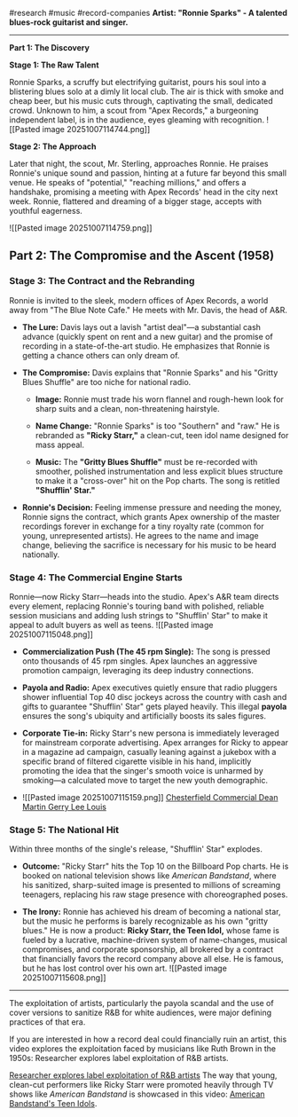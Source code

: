 #research #music #record-companies 
**Artist: "Ronnie Sparks" - A talented blues-rock guitarist and singer.**

---

**Part 1: The Discovery**

**Stage 1: The Raw Talent**

Ronnie Sparks, a scruffy but electrifying guitarist, pours his soul into a blistering blues solo at a dimly lit local club. The air is thick with smoke and cheap beer, but his music cuts through, captivating the small, dedicated crowd. Unknown to him, a scout from "Apex Records," a burgeoning independent label, is in the audience, eyes gleaming with recognition.
![[Pasted image 20251007114744.png]]


**Stage 2: The Approach**

Later that night, the scout, Mr. Sterling, approaches Ronnie. He praises Ronnie's unique sound and passion, hinting at a future far beyond this small venue. He speaks of "potential," "reaching millions," and offers a handshake, promising a meeting with Apex Records' head in the city next week. Ronnie, flattered and dreaming of a bigger stage, accepts with youthful eagerness.

![[Pasted image 20251007114759.png]]



## Part 2: The Compromise and the Ascent (1958)

### **Stage 3: The Contract and the Rebranding**

Ronnie is invited to the sleek, modern offices of Apex Records, a world away from "The Blue Note Cafe." He meets with Mr. Davis, the head of A&R.

- **The Lure:** Davis lays out a lavish "artist deal"—a substantial cash advance (quickly spent on rent and a new guitar) and the promise of recording in a state-of-the-art studio. He emphasizes that Ronnie is getting a chance others can only dream of.
    
- **The Compromise:** Davis explains that "Ronnie Sparks" and his "Gritty Blues Shuffle" are too niche for national radio.
    
    - **Image:** Ronnie must trade his worn flannel and rough-hewn look for sharp suits and a clean, non-threatening hairstyle.
        
    - **Name Change:** "Ronnie Sparks" is too "Southern" and "raw." He is rebranded as **"Ricky Starr,"** a clean-cut, teen idol name designed for mass appeal.
        
    - **Music:** The **"Gritty Blues Shuffle"** must be re-recorded with smoother, polished instrumentation and less explicit blues structure to make it a "cross-over" hit on the Pop charts. The song is retitled **"Shufflin' Star."**
        
- **Ronnie's Decision:** Feeling immense pressure and needing the money, Ronnie signs the contract, which grants Apex ownership of the master recordings forever in exchange for a tiny royalty rate (common for young, unrepresented artists). He agrees to the name and image change, believing the sacrifice is necessary for his music to be heard nationally.
    

### **Stage 4: The Commercial Engine Starts**

Ronnie—now Ricky Starr—heads into the studio. Apex's A&R team directs every element, replacing Ronnie's touring band with polished, reliable session musicians and adding lush strings to "Shufflin' Star" to make it appeal to adult buyers as well as teens.
![[Pasted image 20251007115048.png]]
- **Commercialization Push (The 45 rpm Single):** The song is pressed onto thousands of 45 rpm singles. Apex launches an aggressive promotion campaign, leveraging its deep industry connections.
    
- **Payola and Radio:** Apex executives quietly ensure that radio pluggers shower influential Top 40 disc jockeys across the country with cash and gifts to guarantee "Shufflin' Star" gets played heavily. This illegal **payola** ensures the song's ubiquity and artificially boosts its sales figures.
    
- **Corporate Tie-in:** Ricky Starr's new persona is immediately leveraged for mainstream corporate advertising. Apex arranges for Ricky to appear in a magazine ad campaign, casually leaning against a jukebox with a specific brand of filtered cigarette visible in his hand, implicitly promoting the idea that the singer's smooth voice is unharmed by smoking—a calculated move to target the new youth demographic.
- ![[Pasted image 20251007115159.png]]
[Chesterfield Commercial Dean Martin Gerry Lee Louis](https://www.youtube.com/watch?v=FXK81_YzacI)

### **Stage 5: The National Hit**

Within three months of the single's release, "Shufflin' Star" explodes.

- **Outcome:** "Ricky Starr" hits the Top 10 on the Billboard Pop charts. He is booked on national television shows like _American Bandstand_, where his sanitized, sharp-suited image is presented to millions of screaming teenagers, replacing his raw stage presence with choreographed poses.
    
- **The Irony:** Ronnie has achieved his dream of becoming a national star, but the music he performs is barely recognizable as his own "gritty blues." He is now a product: **Ricky Starr, the Teen Idol,** whose fame is fueled by a lucrative, machine-driven system of name-changes, musical compromises, and corporate sponsorship, all brokered by a contract that financially favors the record company above all else. He is famous, but he has lost control over his own art.
![[Pasted image 20251007115608.png]]
    

---

The exploitation of artists, particularly the payola scandal and the use of cover versions to sanitize R&B for white audiences, were major defining practices of that era.

If you are interested in how a record deal could financially ruin an artist, this video explores the exploitation faced by musicians like Ruth Brown in the 1950s: Researcher explores label exploitation of R&B artists.

[Researcher explores label exploitation of R&B artists](https://www.youtube.com/watch?v=PpZYriNZvGQ)
The way that young, clean-cut performers like Ricky Starr were promoted heavily through TV shows like _American Bandstand_ is showcased in this video: [American Bandstand's Teen Idols](https://www.youtube.com/watch?v=qyR08BDxk1E).